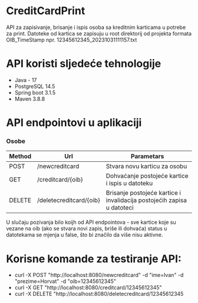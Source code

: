 # CreditCardPrint

API za zapisivanje, brisanje i ispis osoba sa kreditnim karticama u potrebe za print. 
Datoteke od kartica se zapisuju u root direktorij od projekta formata OIB_TimeStamp npr. 12345612345_20231031111157.txt

# API koristi sljedeće tehnologije

* Java - 17
* PostgreSQL 14.5
* Spring boot 3.1.5
* Maven 3.8.8

# API endpointovi u aplikaciji

### Osobe
| Method | Url | Parametars |
| ------ | --- | ----------- |
| POST | /newcreditcard | Stvara novu karticu za osobu | ime, prezime, oib |
| GET | /creditcard/{oib} | Dohvaćanje postojeće kartice i ispis u datoteku | oib |
| DELETE | /deletecreditcard/{oib} | Brisanje postojeće kartice i invalidacija postojećih zapisa u datoteci | oib |

U slučaju pozivanja bilo koijh od API endpointova 
	- sve kartice koje su vezane na oib (ako se stvara novi zapis, briše ili dohvaća) status u datotekama se mjenja u false, što bi značilo da više nisu aktivne.

# Korisne komande za testiranje API:

  *  curl -X POST "http://localhost:8080/newcreditcard" -d "ime=Ivan" -d "prezime=Horvat" -d "oib=12345612345"
  *  curl -X GET "http://localhost:8080/creditcard/12345612345"
  *  curl -X DELETE "http://localhost:8080/deletecreditcard/12345612345
